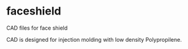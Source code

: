 # faceshield
CAD files for face shield

CAD is designed for injection molding  with low density Polypropilene.
